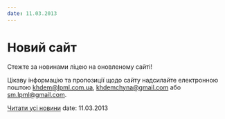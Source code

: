 ```yaml
---
date: 11.03.2013
---
```

# Новий сайт

Стежте за новинами ліцею на оновленому сайті!

Цікаву інформацію та пропозиції щодо сайту надсилайте електронною поштою [khdem@lpml.com.ua](mailto:khdem@lpml.com.ua), [khdemchyna@gmail.com](mailto:khdemchyna@gmail.com) або [sm.lpml@gmail.com](mailto:sm.lpml@gmail.com).

[Читати усі новини](/news)
date: 11.03.2013
